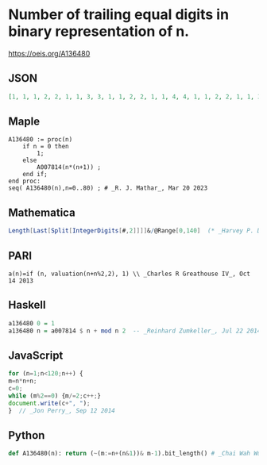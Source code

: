 # Number of trailing equal digits in binary representation of n\.
https://oeis.org/A136480
## JSON
```JSON
[1, 1, 1, 2, 2, 1, 1, 3, 3, 1, 1, 2, 2, 1, 1, 4, 4, 1, 1, 2, 2, 1, 1, 3, 3, 1, 1, 2, 2, 1, 1, 5, 5, 1, 1, 2, 2, 1, 1, 3, 3, 1, 1, 2, 2, 1, 1, 4, 4, 1, 1, 2, 2, 1, 1, 3, 3, 1, 1, 2, 2, 1, 1, 6, 6, 1, 1, 2, 2, 1, 1, 3, 3, 1, 1, 2, 2, 1, 1, 4, 4, 1, 1, 2, 2, 1, 1, 3, 3, 1, 1, 2, 2, 1, 1, 5, 5, 1, 1, 2, 2, 1, 1, 3, 3]
```
## Maple
```Maple
A136480 := proc(n)
    if n = 0 then
        1;
    else
        A007814(n*(n+1)) ;
    end if;
end proc:
seq( A136480(n),n=0..80) ; # _R. J. Mathar_, Mar 20 2023
```
## Mathematica
```Mathematica
Length[Last[Split[IntegerDigits[#,2]]]]&/@Range[0,140]  (* _Harvey P. Dale_, Mar 31 2011 *)
```
## PARI
```PARI
a(n)=if (n, valuation(n+n%2,2), 1) \\ _Charles R Greathouse IV_, Oct 14 2013
```
## Haskell
```Haskell
a136480 0 = 1
a136480 n = a007814 $ n + mod n 2  -- _Reinhard Zumkeller_, Jul 22 2014
```
## JavaScript
```JavaScript
for (n=1;n<120;n++) {
m=n*n+n;
c=0;
while (m%2==0) {m/=2;c++;}
document.write(c+", ");
}  // _Jon Perry_, Sep 12 2014
```
## Python
```Python
def A136480(n): return (~(m:=n+(n&1))& m-1).bit_length() # _Chai Wah Wu_, Jul 08 2022
```
